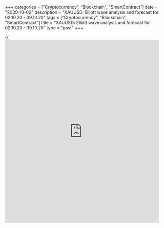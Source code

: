 +++
categories = ["Cryptocurrency", "Blockchain", "SmartContract"]
date = "2020-10-02"
description = "XAUUSD: Elliott wave analysis and forecast for 02.10.20 - 09.10.20"
tags = ["Cryptocurrency", "Blockchain", "SmartContract"]
title = "XAUUSD: Elliott wave analysis and forecast for 02.10.20 - 09.10.20"
type = "post"
+++

{{<iframe id="large-banner" src="https://www.bounty.group/#slide=23.0" width="100%" height="600" scrolling="no" style="border: 0px solid rgb(216, 221, 230); border-radius: 3px;">}}

2020-10-02

2020-10-02

XAUUSD: Elliott wave analysis and forecast for 02.10.20 – 09.10.20Alex
Geuta

 **Main scenario:** consider long positions from corrections above the
level of 1848.26 with a target in 1973.73 – 2077.22.

 **Alternative scenario:** breakout and consolidation below the level of
1848.26 will allow the pair to continue declining to the levels of
1750.33 – 1666.82.

 **Analysis** : The ascending third wave of larger degree (3) presumably
continues developing on the [daily](https://www.fintecher.org/2020/03/03/forex-trading-daily-strategy/) time frame, with wave 5 of (3) forming
inside. Apparently, the third wave of smaller degree iii of 5 has formed
on the H4 time frame, and presumably, a local correction finished
developing in the form of wave iv of 5. Wave v of 5 has started
developing on the H1 time frame and if the presumption is correct, the
pair may be expected to grow to 1973.73 – 2077.22. The level of 1848.26
is critical in this scenario, as the breakout will enable the pair to
continue declining to the levels of 1750.33 – 1666.82.

* * *

* * *

* * *

P.S. Did you like my article? Share it in social networks: it will be
the best “thank you" :)

Ask me questions and comment below. I’ll be glad to answer your
questions and give necessary explanations.

 **Useful links:**

  * I recommend trying to trade with a reliable broker [here][1]. The system allows you to trade by yourself or copy successful traders from all across the globe.
  * Use my promo-code BLOG for getting deposit bonus 50% on LiteForex platform. Just enter this code in the appropriate field while [depositing][2] your trading account.
  * Telegram chat for traders: <t.me/liteforexengchat>. We are sharing the signals and trading experience
  * Telegram channel with high-quality analytics, Forex reviews, training articles, and other useful things for traders <t.me/liteforex>

## Price chart of XAUUSD in real time mode

The content of this article reflects the author’s opinion and does not
necessarily reflect the official position of LiteForex. The material
published on this page is provided for informational purposes only and
should not be considered as the provision of investment advice for the
purposes of Directive 2004/39/EC.

Rate this article:

{{value}}

( {{count}} {{title}} )

   1. my.liteforex.com/?category=analysts-opinions&slug=xauusd-elliott-wave-analysis-and-forecast-for-021020-091020&openPopup=%2Fregistration%2Fpopup&utm_source=blog&utm_medium=article&utm_campaign=bonus
   2. my.liteforex.com/deposit/?category=analysts-opinions&slug=xauusd-elliott-wave-analysis-and-forecast-for-021020-091020&promo_code=BLOG&utm_source=blog&utm_medium=article&utm_campaign=bonus